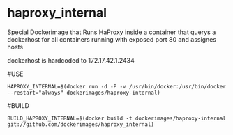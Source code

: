 haproxy_internal
================

Special Dockerimage that Runs HaProxy inside a container that querys a dockerhost for all containers running with exposed port 80 and assignes hosts


dockerhost is hardcoded to 172.17.42.1.2434

    
#USE

    HAPROXY_INTERNAL=$(docker run -d -P -v /usr/bin/docker:/usr/bin/docker --restart="always" dockerimages/haproxy-internal)
    
#BUILD 

    BUILD_HAPROXY_INTERNAL=$(docker build -t dockerimages/haproxy-internal git://github.com/dockerimages/haproxy_internal)
